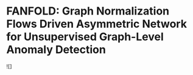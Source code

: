 # FANFOLD: Graph Normalization Flows Driven Asymmetric Network for Unsupervised Graph-Level Anomaly Detection
![]
